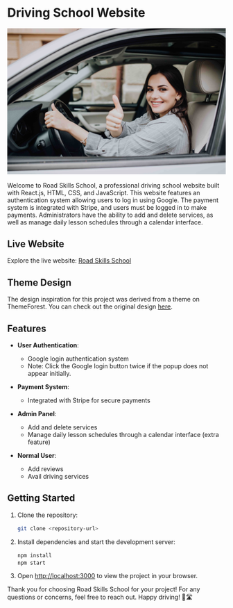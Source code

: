 # Driving School Website

![Road Skills School](https://github.com/DevRex-0201/React-OnlineSchool/blob/main/src/images/car-driving-women.jpg)

Welcome to Road Skills School, a professional driving school website built with React.js, HTML, CSS, and JavaScript. This website features an authentication system allowing users to log in using Google. The payment system is integrated with Stripe, and users must be logged in to make payments. Administrators have the ability to add and delete services, as well as manage daily lesson schedules through a calendar interface.

## Live Website

Explore the live website: [Road Skills School](https://road-skills-school.web.app/)

## Theme Design

The design inspiration for this project was derived from a theme on ThemeForest. You can check out the original design [here](http://preview.themeforest.net/item/edlane-driving-school-wordpress-theme/full_screen_preview/23819623).

## Features

- **User Authentication**:
  - Google login authentication system
  - Note: Click the Google login button twice if the popup does not appear initially.

- **Payment System**:
  - Integrated with Stripe for secure payments

- **Admin Panel**:
  - Add and delete services
  - Manage daily lesson schedules through a calendar interface (extra feature)

- **Normal User**:
  - Add reviews
  - Avail driving services

## Getting Started

1. Clone the repository:

   ```bash
   git clone <repository-url>
   ```

2. Install dependencies and start the development server:

   ```bash
   npm install
   npm start
   ```

3. Open [http://localhost:3000](http://localhost:3000) to view the project in your browser.

Thank you for choosing Road Skills School for your project! For any questions or concerns, feel free to reach out. Happy driving! 🚗🛣️

